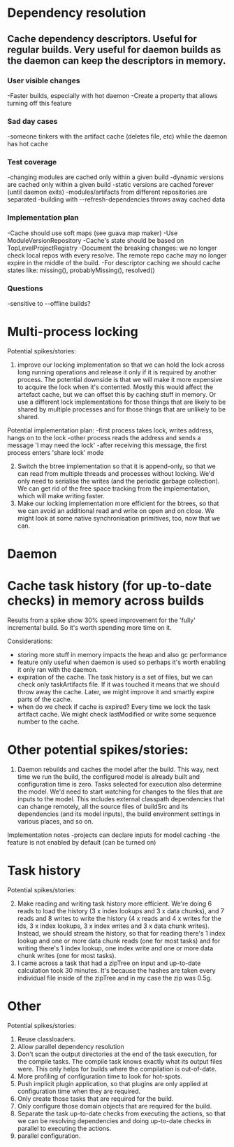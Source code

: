 # Dependency resolution

## Cache dependency descriptors. Useful for regular builds. Very useful for daemon builds as the daemon can keep the descriptors in memory.

### User visible changes

-Faster builds, especially with hot daemon
-Create a property that allows turning off this feature

### Sad day cases

-someone tinkers with the artifact cache (deletes file, etc) while the daemon has hot cache

### Test coverage

-changing modules are cached only within a given build
-dynamic versions are cached only within a given build
-static versions are cached forever (until daemon exits)
-modules/artifacts from different repositories are separated
-building with --refresh-dependencies throws away cached data

### Implementation plan

-Cache should use soft maps (see guava map maker)
-Use ModuleVersionRepository
-Cache's state should be based on TopLevelProjectRegistry
-Document the breaking changes: we no longer check local repos with every resolve. The remote repo cache may no longer expire in the middle of the build.
-For descriptor caching we should cache states like: missing(), probablyMissing(), resolved()

### Questions

-sensitive to --offline builds?

# Multi-process locking

Potential spikes/stories:

1. improve our locking implementation so that we can hold the lock across long running operations and release it only if it is required by another process.
The potential downside is that we will make it more expensive to acquire the lock when it's contented. Mostly this would affect the artefact cache, but we can offset this by caching stuff in memory. Or use a different lock implementations for those things that are likely to be shared by multiple processes and for those things that are unlikely to be shared.

Potential implementation plan:
    -first process takes lock, writes address, hangs on to the lock
    -other process reads the address and sends a message 'I may need the lock'
    -after receiving this message, the first process enters 'share lock' mode

2. Switch the btree implementation so that it is append-only, so that we can read from multiple threads and processes without locking. We'd only need to serialise the writes (and the periodic garbage collection). We can get rid of the free space tracking from the implementation, which will make writing faster.
3. Make our locking implementation more efficient for the btrees, so that we can avoid an additional read and write on open and on close. We might look at some native synchronisation primitives, too, now that we can.

# Daemon

# Cache task history (for up-to-date checks) in memory across builds

Results from a spike show 30% speed improvement for the 'fully' incremental build.
So it's worth spending more time on it.

Considerations:

 - storing more stuff in memory impacts the heap and also gc performance
 - feature only useful when daemon is used so perhaps it's worth enabling it only ran with the daemon.
 - expiration of the cache. The task history is a set of files, but we can check only taskArtifacts file.
 If it was touched it means that we should throw away the cache.
 Later, we might improve it and smartly expire parts of the cache.
 - when do we check if cache is expired? Every time we lock the task artifact cache.
 We might check lastModified or write some sequence number to the cache.

# Other potential spikes/stories:

1. Daemon rebuilds and caches the model after the build. This way, next time we run the build, the configured model is already built and configuration time is zero.
Tasks selected for execution also determine the model.
We'd need to start watching for changes to the files that are inputs to the model.
This includes external classpath dependencies that can change remotely, all the source files of buildSrc and its dependencies (and its model inputs),
the build environment settings in various places, and so on.

Implementation notes
    -projects can declare inputs for model caching
    -the feature is not enabled by default (can be turned on)

# Task history

Potential spikes/stories:

2. Make reading and writing task history more efficient.
We're doing 6 reads to load the history (3 x index lookups and 3 x data chunks),
and 7 reads and 8 writes to write the history (4 x reads and 4 x writes for the ids, 3 x index lookups, 3 x index writes and 3 x data chunk writes).
Instead, we should stream the history, so that for reading there's 1 index lookup and one or more data chunk reads (one for most tasks)
and for writing there's 1 index lookup, one index write and one or more data chunk writes (one for most tasks).
3. I came across a task that had a zipTree on input and up-to-date calculation took 30 minutes.
It's because the hashes are taken every individual file inside of the zipTree and in my case the zip was 0.5g.

# Other

Potential spikes/stories:

1. Reuse classloaders.
1. Allow parallel dependency resolution
1. Don't scan the output directories at the end of the task execution, for the compile tasks.
The compile task knows exactly what its output files were. This only helps for builds where the compilation is out-of-date.
2. More profiling of configuration time to look for hot-spots.
3. Push implicit plugin application, so that plugins are only applied at configuration time when they are required.
4. Only create those tasks that are required for the build.
5. Only configure those domain objects that are required for the build.
6. Separate the task up-to-date checks from executing the actions, so that we can be resolving dependencies and doing up-to-date checks in parallel to executing the actions.
7. parallel configuration.
